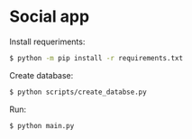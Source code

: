 # Social app

Install requeriments:
```sh
$ python -m pip install -r requirements.txt
```

Create database:
```sh
$ python scripts/create_databse.py
```

Run:
```sh
$ python main.py
```
